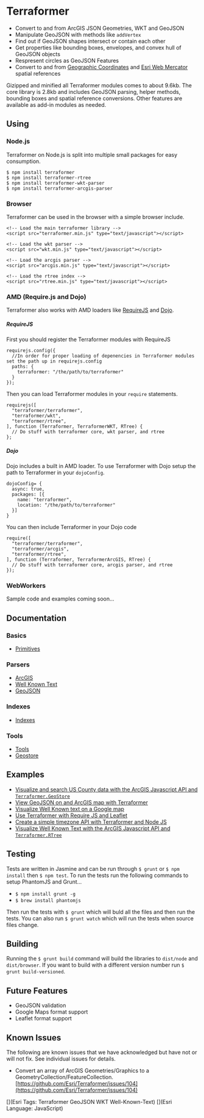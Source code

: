 Terraformer
===========

* Convert to and from ArcGIS JSON Geometries, WKT and GeoJSON
* Manipulate GeoJSON with methods like `addVertex`
* Find out if GeoJSON shapes intersect or contain each other
* Get properties like bounding boxes, envelopes, and convex hull of GeoJSON objects
* Respresent circles as GeoJSON Features
* Convert to and from [Geographic Coordinates](http://spatialreference.org/ref/epsg/4326/) and [Esri Web Mercator](http://spatialreference.org/ref/sr-org/6928/) spatial references

Gizipped and minified all Terraformer modules comes to about 9.6kb. The core library is 2.8kb and includes GeoJSON parsing, helper methods, bounding boxes and spatial reference conversions. Other features are available as add-in modules as needed.

## Using

### Node.js
Terraformer on Node.js is split into multiple small packages for easy consumption.

    $ npm install terraformer
    $ npm install terraformer-rtree
    $ npm install terraformer-wkt-parser
    $ npm install terraformer-arcgis-parser

### Browser

Terraformer can be used in the browser with a simple browser include.

    <!-- Load the main terraformer library -->
    <script src="terraformer.min.js" type="text/javascript"></script>

    <!-- Load the wkt parser -->
    <script src="wkt.min.js" type="text/javascript"></script>

    <!-- Load the arcgis parser -->
    <script src="arcgis.min.js" type="text/javascript"></script>

    <!-- Load the rtree index -->
    <script src="rtree.min.js" type="text/javascript"></script>

### AMD (Require.js and Dojo)

Terraformer also works with AMD loaders like [RequireJS](http://requirejs.org/) and [Dojo](http://dojotoolkit.org/).

##### RequireJS

First you should register the Terraformer modules with RequireJS

    requirejs.config({
      //In order for proper loading of depenencies in Terraformer modules set the path up in requirejs.config
      paths: {
        terraformer: "/the/path/to/terraformer"
      }
    });

Then you can load Terraformer modules in your `require` statements.

    requirejs([
      "terraformer/terraformer",
      "terraformer/wkt",
      "terraformer/rtree",
    ], function (Terraformer, TerraformerWKT, RTree) {
      // Do stuff with terraformer core, wkt parser, and rtree
    };

##### Dojo

Dojo includes a built in AMD loader. To use Terraformer with Dojo setup the path to Terraformer in your `dojoConfig`.

    dojoConfig= {
      async: true,
      packages: [{
        name: "terraformer",
        location: "/the/path/to/terraformer"
      }]
    }

You can then include Terraformer in your Dojo code

    require([
      "terraformer/terraformer",
      "terraformer/arcgis",
      "terraformer/rtree",
    ], function (Terraformer, TerraformerArcGIS, RTree) {
      // Do stuff with terraformer core, arcgis parser, and rtree
    });

### WebWorkers

Sample code and examples coming soon...

## Documentation

### Basics

* [Primitives](docs/documents/Primitives.html.md)

### Parsers

* [ArcGIS](docs/documents/arcgis-parser.html.md)
* [Well Known Text](https://github.com/esri/terraformer-parser-wkt)
* [GeoJSON](docs/documents/GeoJSON.html.md)

### Indexes

* [Indexes](docs/documents/Indexes.html.md)

### Tools

* [Tools](docs/documents/Tools.html.md)
* [Geostore](docs/documents/GeoStore.html.md)

## Examples
* [Visualize and search US County data with the ArcGIS Javascript API and `Terraformer.GeoStore`](https://github.com/Esri/Terraformer/tree/master/examples/counties)
* [View GeoJSON on and ArcGIS map with Terraformer](https://github.com/Esri/Terraformer/tree/master/examples/geojson-viewer)
* [Visualize Well Known text on a Google map](https://github.com/Esri/Terraformer/tree/master/examples/googlemaps-wkt)
* [Use Terraformer with Require JS and Leaflet](https://github.com/Esri/Terraformer/tree/master/examples/require-js-leaflet)
* [Create a simple timezone API with Terraformer and Node JS](https://github.com/Esri/Terraformer/tree/master/examples/timezone)
* [Visualize Well Known Text with the ArcGIS Javascript API and `Terraformer.RTree`](https://github.com/Esri/Terraformer/tree/master/examples/wkt-viewer)

## Testing
Tests are written in Jasmine and can be run through `$ grunt` or `$ npm install` then `$ npm test`. To run the tests run the following commands to setup PhantomJS and Grunt...

* `$ npm install grunt -g`
* `$ brew install phantomjs`

Then run the tests with `$ grunt` which will buld all the files and then run the tests. You can also run `$ grunt watch` which will run the tests when source files change.

## Building

Running the `$ grunt build` command will build the libraries to `dist/node` and `dist/browser`. If you want to build with a different version number run `$ grunt build-versioned`.

## Future Features
* GeoJSON validation
* Google Maps format support
* Leaflet format support

## Known Issues
The following are known issues that we have acknowledged but have not or will not fix. See individual issues for details.
* Convert an array of ArcGIS Geometries/Graphics to a GeometryCollection/FeatureCollection. [https://github.com/Esri/Terraformer/issues/104](https://github.com/Esri/Terraformer/issues/104)

[](Esri Tags: Terraformer GeoJSON WKT Well-Known-Text)
[](Esri Language: JavaScript)
